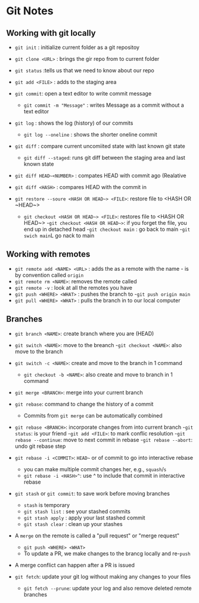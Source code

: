 # Git Notes

## Working with git locally

- `git init` : initialize current folder as a git repositoy
- `git clone <URL>` : brings the gir repo from <URL> to current folder
- `git status` :tells us that we need to know about our repo

- `git add <FILE>` : adds <FILE> to the staging area
- `git commit`: open a text editor to write commit message
	- `git commit -m "Message"` : writes Message as a commit without a text editor
- `git log` : shows the log (history) of our commits
	- `git log --oneline` : shows the shorter oneline commit 

- `git diff` : compare current uncomiited state with last known git state
	- `git diff --staged`: runs git diff between the staging area and last known state
- `git diff HEAD~<NUMBER>` : compates HEAD with commit <NUMBER> ago (Realative
- `git diff <HASH>` : compares HEAD with the commit in <HASH>

- `git restore --soure <HASH OR HEAD~> <FILE>`: restore file to <HASH OR ~HEAD~>
	- `git checkout <HASH OR HEAD~> <FILE>`: restores file to <HASH OR HEAD~>
		-`git checkout <HASH OR HEAD~>`: if you forget the file, you end up in detached head
		-`git checkout main` : go back to main
		-`git swich main`L go nack to main

## Working with remotes

- `git remote add <NAME> <URL>` : adds the <URL> as a remote with the name <NAME>
	-<NAME> is by convention called `origin`
- `git remote rm <NAME>`: removes the remote called <NAME>
- `git remote -v` : look at all the remotes you have
- `git push <WHERE> <WHAT>` : pushes the <WHAT> branch to <WHERE>
	-`git push origin main`
- `git pull <WHERE> <WHAT>` : pulls the <WHAT> branch in <WHERE> to our local computer

## Branches

- `git branch <NAME>`: create branch <NAME> where you are (HEAD)
- `git switch <NAME>`: move to the breanch <NAME>
	-`git checkout <NAME>`: also move to the branch <NAME>
- `git switch -c <NAME>`: create and move to the branch <NAME> in 1 command
	- `git checkout -b <NAME>`: also create and move to branch <NAME> in 1 command

- `git merge <BRANCH>`: merge <BRANCH> into your current branch
- `git rebase`: command to change the history of a commit
	- Commits from `git merge` can be automatically combined
- `git rebase <BRANCH>`: incorporate changes from <BRANCH> into current branch
	-`git status`: is your friend
	-`git add <FILE>`: to mark conflic resolution
	-`git rebase --continue`:  move to next commit in rebase
	-`git rebase --abort`: undo git rebase step
- `git rebase -i <COMMIT>`: `HEAD~` or <HASH> of commit to go into interactive rebase
	- you can make multiple commit changes her, e.g., `squash`/`s`
	- `git rebase -i <HASH>^`: use ^ to include that commit in interactive rebase	
- `git stash` or `git commit`: to save work before moving branches
	- `stash` is temporary
	- `git stash list` : see your stashed commits
	- `git stash apply` : apply your last stashed commit
	- `git stash clear` : clean up your stashes

- A `merge` on the remote is called a "pull request" or "merge request"
	- `git push <WHERE> <WHAT>`
	- To update a PR, we make changes to the brancg locally and re-`push`

- A merge conflict can happen after a PR is issued
- `git fetch`: update your git log without making any changes to your files
	- `git fetch --prune`: update your log and also remove deleted remote branches

